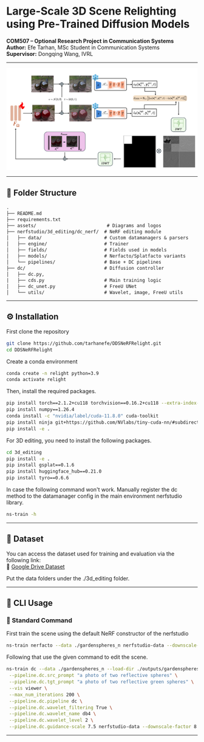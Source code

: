 
# Large-Scale 3D Scene Relighting using Pre‑Trained Diffusion Models

**COM507 – Optional Research Project in Communication Systems**  
**Author:** Efe Tarhan, MSc Student in Communication Systems  
**Supervisor:** Dongqing Wang, IVRL

---

<p align="center">
  <img src="assets/new_pipeline.png" alt="EPFL Logo" width="%100"/>
</p>

---

## 📁 Folder Structure

```
.
├── README.md
├── requirements.txt
├── assets/                          # Diagrams and logos
├── nerfstudio/3d_editing/dc_nerf/  # NeRF editing module
│   ├── data/                       # Custom datamanagers & parsers
│   ├── engine/                     # Trainer
│   ├── fields/                     # Fields used in models
│   ├── models/                     # Nerfacto/Splatfacto variants
│   └── pipelines/                  # Base + DC pipelines
├── dc/                             # Diffusion controller 
│   ├── dc.py, 
|   ├── cds.py                      # Main training logic
│   ├── dc_unet.py                  # FreeU UNet
│   └── utils/                      # Wavelet, image, FreeU utils
```

---

## ⚙️ Installation

First clone the repository 

```bash
git clone https://github.com/tarhanefe/DDSNeRFRelight.git
cd DDSNeRFRelight
```

Create a conda environment

```bash
conda create -n relight python=3.9
conda activate relight
```

Then, install the required packages.

```bash
pip install torch==2.1.2+cu118 torchvision==0.16.2+cu118 --extra-index-url https://download.pytorch.org/whl/cu118
pip install numpy==1.26.4
conda install -c "nvidia/label/cuda-11.8.0" cuda-toolkit
pip install ninja git+https://github.com/NVlabs/tiny-cuda-nn/#subdirectory=bindings/torch
pip install -e .
```
For 3D editing, you need to install the following packages.

```bash
cd 3d_editing
pip install -e .
pip install gsplat==0.1.6
pip install huggingface_hub==0.21.0
pip install tyro==0.6.6
```

In case the following command won't work. Manually register the dc method to the datamanager config in the main environment nerfstudio library. 

```bash 
ns-train -h

```

---

## 📂 Dataset

You can access the dataset used for training and evaluation via the following link:  
🔗 [Google Drive Dataset](https://drive.google.com/drive/folders/1nO8yCE3YvK-gHqXteKokSjv4ujfTLX9c?usp=sharing)

Put the data folders under the ./3d_editing folder.

---

## 🚀 CLI Usage

### 🔧 Standard Command

First train the scene using the default NeRF constructor of the nerfstudio

```bash
ns-train nerfacto --data ./gardenspheres_n nerfstudio-data --downscale-factor 8
```

Following that use the given command to edit the scene. 

```bash
ns-train dc --data ./gardenspheres_n --load-dir ./outputs/gardenspheres_n/nerfacto/2025-03-30_013255/nerfstudio_models/ \
 --pipeline.dc.src_prompt "a photo of two reflective spheres" \
 --pipeline.dc.tgt_prompt "a photo of two reflective green spheres" \
 --vis viewer \
 --max_num_iterations 200 \
 --pipeline.dc.pipeline dc \
 --pipeline.dc.wavelet_filtering True \
 --pipeline.dc.wavelet_name db4 \
 --pipeline.dc.wavelet_level 2 \
 --pipeline.dc.guidance-scale 7.5 nerfstudio-data --downscale-factor 8
```

---
